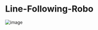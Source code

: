 # Line-Following-Robo
![image](https://user-images.githubusercontent.com/71369943/113116760-61faaf80-922b-11eb-92d6-98e8cfe3ed47.png)
